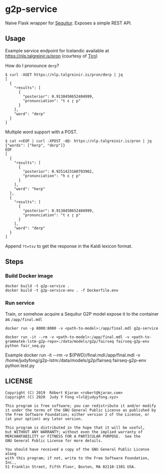 # g2p-service

Naive Flask wrapper for
[Sequitur](https://github.com/sequitur-g2p/sequitur-g2p). Exposes a simple REST
API.

## Usage
Example service endpoint for Icelandic available at
https://nlp.talgreinir.is/pron (courtesy of [Tiro](https://tiro.is))

How do I pronounce `derp`?

    $ curl -XGET https://nlp.talgreinir.is/pron/derp | jq
    [
      {
        "results": [
          {
            "posterior": 0.9138450652404999,
            "pronunciation": "t ɛ r̥ p"
          }
        ],
        "word": "derp"
      }
    ]

Multiple word support with a POST.
    
    $ cat <<EOF | curl -XPOST -d@- https://nlp.talgreinir.is/pron | jq
    {"words": ["herp", "derp"]}
    EOF
    [
      {
        "results": [
          {
            "posterior": 0.9251423160703962,
            "pronunciation": "h ɛ r̥ p"
          }
        ],
        "word": "herp"
      },
      {
        "results": [
          {
            "posterior": 0.9138450652404999,
            "pronunciation": "t ɛ r̥ p"
          }
        ],
        "word": "derp"
      }
    ]
    
Append `?t=tsv` to get the response in the Kaldi lexicon format.

## Steps

### Build Docker image

    docker build -t g2p-service .
    docker build -t g2p-service-env . -f Dockerfile.env
    
### Run service
Train, or somehow acquire a Sequitur G2P model expose it to the container as
`/app/final.mdl`

    docker run -p 8000:8000 -v <path-to-model>:/app/final.mdl g2p-service

    docker run -it --rm -v <path-to-model>:/app/final.mdl -v <path-to-grammatek-lstm-g2p-repo>:/data/models/g2p/fairseq fairseq-g2p-env python fair_seq.py


Example
    docker run -it --rm -v ${PWD}/final.mdl:/app/final.mdl -v /home/judyfong/g2p-lstm:/data/models/g2p/fairseq fairseq-g2p-env python test.py

## LICENSE

    Copyright (C) 2019  Róbert Kjaran <robert@kjaran.com>
    Copyright (C) 2020  Judy Y Fong <lvl@judyyfong.xyz>

    This program is free software; you can redistribute it and/or modify
    it under the terms of the GNU General Public License as published by
    the Free Software Foundation; either version 2 of the License, or
    (at your option) any later version.

    This program is distributed in the hope that it will be useful,
    but WITHOUT ANY WARRANTY; without even the implied warranty of
    MERCHANTABILITY or FITNESS FOR A PARTICULAR PURPOSE.  See the
    GNU General Public License for more details.

    You should have received a copy of the GNU General Public License along
    with this program; if not, write to the Free Software Foundation, Inc.,
    51 Franklin Street, Fifth Floor, Boston, MA 02110-1301 USA.
